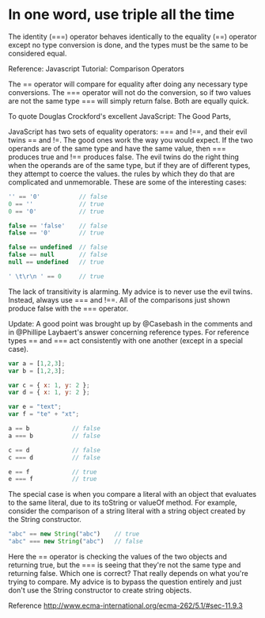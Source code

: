 # In one word, use triple all the time

The identity (===) operator behaves identically to the equality (==) operator except no type conversion is done, and the types must be the same to be considered equal.

Reference: Javascript Tutorial: Comparison Operators

The == operator will compare for equality after doing any necessary type conversions. The === operator will not do the conversion, so if two values are not the same type === will simply return false. Both are equally quick.

To quote Douglas Crockford's excellent JavaScript: The Good Parts,

JavaScript has two sets of equality operators: === and !==, and their evil twins == and !=. The good ones work the way you would expect. If the two operands are of the same type and have the same value, then === produces true and !== produces false. The evil twins do the right thing when the operands are of the same type, but if they are of different types, they attempt to coerce the values. the rules by which they do that are complicated and unmemorable. These are some of the interesting cases:

```javascript
'' == '0'           // false
0 == ''             // true
0 == '0'            // true

false == 'false'    // false
false == '0'        // true

false == undefined  // false
false == null       // false
null == undefined   // true

' \t\r\n ' == 0     // true
```

The lack of transitivity is alarming. My advice is to never use the evil twins. Instead, always use === and !==. All of the comparisons just shown produce false with the === operator.

Update:
A good point was brought up by @Casebash in the comments and in @Phillipe Laybaert's answer concerning reference types. For reference types == and === act consistently with one another (except in a special case).

```javascript
var a = [1,2,3];
var b = [1,2,3];

var c = { x: 1, y: 2 };
var d = { x: 1, y: 2 };

var e = "text";
var f = "te" + "xt";

a == b            // false
a === b           // false

c == d            // false
c === d           // false

e == f            // true
e === f           // true
```

The special case is when you compare a literal with an object that evaluates to the same literal, due to its toString or valueOf method. For example, consider the comparison of a string literal with a string object created by the String constructor.

```javascript
"abc" == new String("abc")    // true
"abc" === new String("abc")   // false
```

Here the == operator is checking the values of the two objects and returning true, but the === is seeing that they're not the same type and returning false. Which one is correct? That really depends on what you're trying to compare. My advice is to bypass the question entirely and just don't use the String constructor to create string objects.

Reference
http://www.ecma-international.org/ecma-262/5.1/#sec-11.9.3